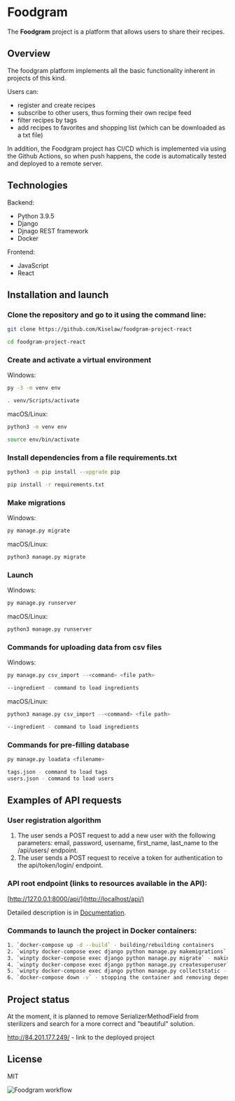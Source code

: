 # Foodgram

The **Foodgram** project is a platform that allows users to share their recipes.

## Overview

The foodgram platform implements all the basic functionality inherent in projects of this kind.

Users can:
- register and create recipes
- subscribe to other users, thus forming their own recipe feed
- filter recipes by tags
- add recipes to favorites and shopping list (which can be downloaded as a txt file)

In addition, the Foodgram project has CI/CD which is implemented via using the Github Actions, so when push happens, the code is automatically tested and deployed to a remote server.

## Technologies
Backend:

- Python 3.9.5
- Django
- Djnago REST framework
- Docker

Frontend:

- JavaScript
- React

## Installation and launch

### Clone the repository and go to it using the command line:

```bash
git clone https://github.com/Kiselaw/foodgram-project-react

cd foodgram-project-react
```

### Create and activate a virtual environment

Windows:

```bash
py -3 -m venv env
```

```bash
. venv/Scripts/activate 
```

macOS/Linux:

```bash
python3 -m venv env

source env/bin/activate
```

### Install dependencies from a file requirements.txt

```bash
python3 -m pip install --upgrade pip

pip install -r requirements.txt
```

### Make migrations

Windows: 

```bash
py manage.py migrate
```

macOS/Linux:

```bash
python3 manage.py migrate
```

### Launch

Windows:

```bash
py manage.py runserver
```

macOS/Linux:

```bash
python3 manage.py runserver
```

### Commands for uploading data from csv files

Windows:

```bash
py manage.py csv_import --<command> <file path>

--ingredient - command to load ingredients 
```

macOS/Linux:

```bash
python3 manage.py csv_import --<command> <file path>

--ingredient - command to load ingredients 
```

### Commands for pre-filling database

```bash
py manage.py loadata <filename>

tags.json - сommand to load tags
users.json - command to load users
```

## Examples of API requests

### User registration algorithm

1. The user sends a POST request to add a new user with the following parameters: email, password, username, first_name, last_name to the /api/users/ endpoint.
2. The user sends a POST request to receive a token for authentication to the api/token/login/ endpoint.

### API root endpoint (links to resources available in the API):

[http://127.0.0.1:8000/api/](http://localhost/api/)

Detailed description is in [Documentation](http://localhost/api/docs/).

### Commands to launch the project in Docker containers:
```bash
1. `docker-compose up -d --build` - building/rebuilding containers
2. `winpty docker-compose exec django python manage.py makemigrations` - creating migrations
3. `winpty docker-compose exec django python manage.py migrate` - making migration
4. `winpty docker-compose exec django python manage.py createsuperuser` - creation of superuser
5. `winpty docker-compose exec django python manage.py collectstatic --no-input` - collecting static files
6. `docker-compose down -v` - stopping the container and removing dependecies
```

## Project status

At the moment, it is planned to remove SerializerMethodField from sterilizers and search for a more correct and "beautiful" solution.

http://84.201.177.249/ - link to the deployed project

## License

MIT


![Foodgram workflow](https://github.com/Kiselaw/foodgram-project-react/actions/workflows/foodgram_workflow.yml/badge.svg)
